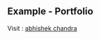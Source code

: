 ## Example - Portfolio

Visit : <a href = "https://abhishekchandra2522k.github.io/Example-Portfolio/">abhishek chandra</a>
